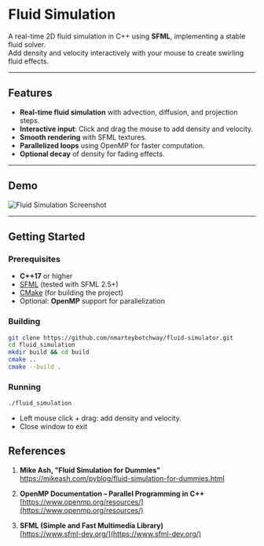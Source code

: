 # Fluid Simulation

A real-time 2D fluid simulation in C++ using **SFML**, implementing a stable fluid solver.  
Add density and velocity interactively with your mouse to create swirling fluid effects.

---

## Features

- **Real-time fluid simulation** with advection, diffusion, and projection steps.
- **Interactive input**: Click and drag the mouse to add density and velocity.
- **Smooth rendering** with SFML textures.
- **Parallelized loops** using OpenMP for faster computation.
- **Optional decay** of density for fading effects.

---

## Demo

![Fluid Simulation Screenshot](assets/demo.gif)  <!-- Replace with actual screenshot if available -->

---

## Getting Started

### Prerequisites

- **C++17** or higher
- [SFML](https://www.sfml-dev.org/) (tested with SFML 2.5+)
- [CMake](https://cmake.org/) (for building the project)
- Optional: **OpenMP** support for parallelization

### Building

```bash
git clone https://github.com/nmarteybotchway/fluid-simulator.git
cd fluid_simulation
mkdir build && cd build
cmake ..
cmake --build .
```

### Running

```bash
./fluid_simulation
```

- Left mouse click + drag: add density and velocity.
- Close window to exit

## References

1. **Mike Ash, "Fluid Simulation for Dummies"**  
   https://mikeash.com/pyblog/fluid-simulation-for-dummies.html

2. **OpenMP Documentation – Parallel Programming in C++**  
   [https://www.openmp.org/resources/](https://www.openmp.org/resources/)

3. **SFML (Simple and Fast Multimedia Library)**  
   [https://www.sfml-dev.org/](https://www.sfml-dev.org/)  
   
